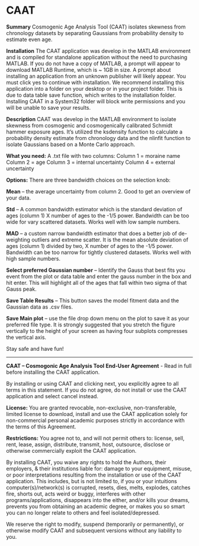 # CAAT
**Summary**
Cosmogenic Age Analysis Tool (CAAT) isolates skewness from chronology datasets by separating Gaussians from probability density to estimate even age.  

**Installation**
The CAAT application was develop in the MATLAB environment and is compiled for standalone application without the need to purchasing MATLAB. If you do not have a copy of MATLAB, a prompt will appear to download MATLAB Runtime, which is ~ 1GB in size. A prompt about installing an application from an unknown publisher will likely appear. You must click yes to continue with installation. We recommend installing this application into a folder on your desktop or in your project folder. This is due to data table save function, which writes to the installation folder. Installing CAAT in a System32 folder will block write permissions and you will be unable to save your results.

**Description**
CAAT was develop in the MATLAB environment to isolate skewness from cosmogenic and cosmogenically calibrated Schmidt hammer exposure ages. It’s utilized the ksdensity function to calculate a probability density estimate from chronology data and the nlinfit function to isolate Gaussians based on a Monte Carlo approach.  

**What you need:**
A .txt file with two columns:
Column 1 = moraine name
Column 2 = age
Column 3 = internal uncertainty
Column 4 = external uncertainty

**Options:**
There are three bandwidth choices on the selection knob:

**Mean** – the average uncertainty from column 2. Good to get an overview of your data.

**Std** – A common bandwidth estimator which is the standard deviation of ages (column 1) X number of ages to the -1/5 power. Bandwidth can be too wide for vary scattered datasets. Works well with low sample numbers.

**MAD** – a custom narrow bandwidth estimator that does a better job of de-weighting outliers and extreme scatter. It is the mean absolute deviation of ages (column 1) divided by two, X number of ages to the -1/5 power. Bandwidth can be too narrow for tightly clustered datasets.  Works well with high sample numbers.

**Select preferred Gaussian number** – Identify the Gauss that best fits you event from the plot or data table and enter the gauss number in the box and hit enter. This will highlight all of the ages that fall within two sigma of that Gauss peak.

**Save Table Results** – This button saves the model fitment data and the Gaussian data as .csv files.

**Save Main plot** – use the file drop down menu on the plot to save it as your preferred file type. It is strongly suggested that you stretch the figure vertically to the height of your screen as having four subplots compresses the vertical axis.

Stay safe and have fun!
____________________________________________________________________________________________________________________________________

**CAAT – Cosmogonic Age Analysis Tool**
**End-User Agreement** - Read in full before installing the CAAT application.

By installing or using CAAT and clicking next, you explicitly agree to all terms in this statement. If you do not agree, do not install or use the CAAT application and select cancel instead.

**License:** You are granted revocable, non-exclusive, non-transferable, limited license to download, install and use the CAAT application solely for non-commercial personal academic purposes strictly in accordance with the terms of this Agreement.

**Restrictions:** You agree not to, and will not permit others to: license, sell, rent, lease, assign, distribute, transmit, host, outsource, disclose or otherwise commercially exploit the CAAT application.

By installing CAAT, you waive any rights to hold the Authors, their employers, & their institutions liable for: damage to your equipment, misuse, or poor interpretations resulting from the installation or use of the CAAT application. This includes, but is not limited to, if you or your intuitions computer(s)/network(s) is corrupted, resets, dies, melts, explodes, catches fire, shorts out, acts weird or buggy, interferes with other programs/applications, disappears into the either, and/or kills your dreams, prevents you from obtaining an academic degree, or makes you so smart you can no longer relate to others and feel isolated/depressed.

We reserve the right to modify, suspend (temporarily or permanently), or otherwise modify CAAT and subsequent versions without any liability to you.
